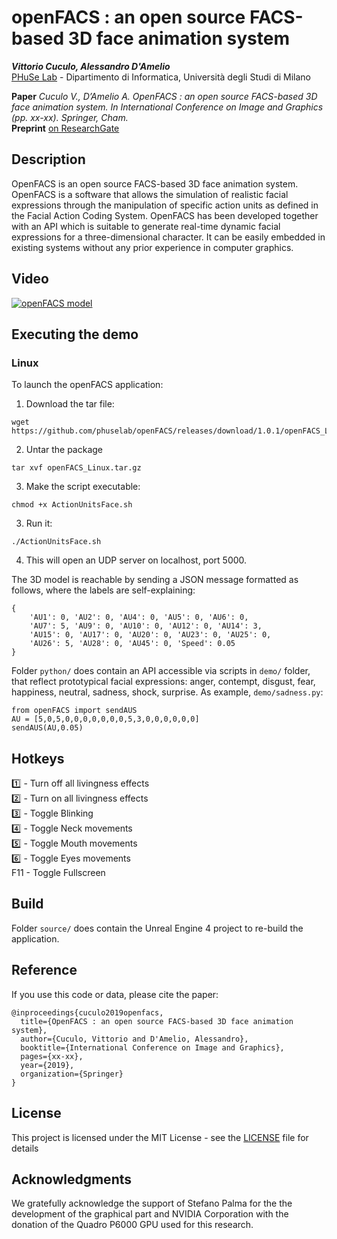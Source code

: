 

# openFACS : an open source FACS-based 3D face animation system

***Vittorio Cuculo, Alessandro D'Amelio***  
[PHuSe Lab](https://phuselab.di.unimi.it) - Dipartimento di Informatica, Università degli Studi di Milano  

**Paper** *Cuculo V., D’Amelio A. OpenFACS : an open source FACS-based 3D face animation system. In International Conference on Image and Graphics (pp. xx-xx). Springer, Cham.*  
**Preprint** [on ResearchGate](https://www.researchgate.net/publication/334170560_OpenFACS_an_open_source_FACS-based_3D_face_animation_system)

## Description 
OpenFACS is an open source FACS-based 3D face animation system. OpenFACS is a software that allows the simulation of realistic facial expressions through the manipulation of specific action units as defined in the Facial Action Coding System. OpenFACS has been developed together with an API which is suitable to generate real-time dynamic facial expressions for a three-dimensional character. It can be easily embedded in existing systems without any prior experience in computer graphics.

## Video
[![openFACS model](https://img.youtube.com/vi/fzMYU-9qYaw/0.jpg)](https://www.youtube.com/watch?v=fzMYU-9qYaw "openFACS model")

## Executing the demo

### Linux
To launch the openFACS application:

1. Download the tar file:
```
wget https://github.com/phuselab/openFACS/releases/download/1.0.1/openFACS_Linux.tar.gz
```
2. Untar the package
```
tar xvf openFACS_Linux.tar.gz
```
3. Make the script executable:
```
chmod +x ActionUnitsFace.sh
```
3. Run it:
```
./ActionUnitsFace.sh
```
4. This will open an UDP server on localhost, port 5000.

The 3D model is reachable by sending a JSON message formatted as follows, where the labels are self-explaining:
```
{
    'AU1': 0, 'AU2': 0, 'AU4': 0, 'AU5': 0, 'AU6': 0,
    'AU7': 5, 'AU9': 0, 'AU10': 0, 'AU12': 0, 'AU14': 3,
    'AU15': 0, 'AU17': 0, 'AU20': 0, 'AU23': 0, 'AU25': 0,
    'AU26': 5, 'AU28': 0, 'AU45': 0, 'Speed': 0.05
}
```

Folder `python/` does contain an API accessible via scripts in `demo/` folder, that reflect prototypical facial expressions: anger, contempt, disgust, fear, happiness, neutral, sadness, shock, surprise.
As example, `demo/sadness.py`:

    from openFACS import sendAUS
    AU = [5,0,5,0,0,0,0,0,0,0,5,3,0,0,0,0,0,0]
    sendAUS(AU,0.05)

## Hotkeys
:one: - Turn off all livingness effects  
:two: - Turn on all livingness effects  
:three: - Toggle Blinking  
:four: - Toggle Neck movements  
:five: - Toggle Mouth movements  
:six: - Toggle Eyes movements  
F11 - Toggle Fullscreen  

## Build
Folder `source/` does contain the Unreal Engine 4 project to re-build the application.

## Reference

If you use this code or data, please cite the paper:
```
@inproceedings{cuculo2019openfacs,
  title={OpenFACS : an open source FACS-based 3D face animation system},
  author={Cuculo, Vittorio and D'Amelio, Alessandro},
  booktitle={International Conference on Image and Graphics},
  pages={xx-xx},
  year={2019},
  organization={Springer}
}
```

## License

This project is licensed under the MIT License - see the [LICENSE](LICENSE) file for details

## Acknowledgments

We gratefully acknowledge the support of Stefano Palma for the the development of the graphical part and NVIDIA Corporation with the donation of the Quadro P6000 GPU used for this research.


